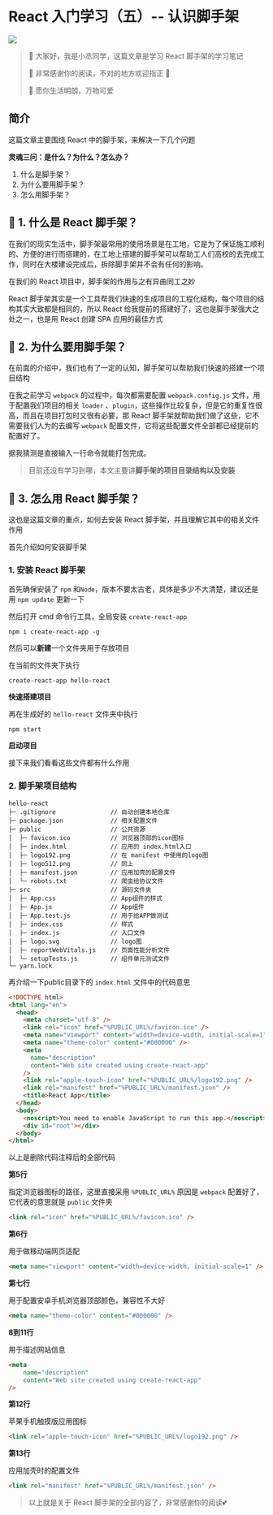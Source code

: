# React 入门学习（五）-- 认识脚手架

![](https://ljcimg.oss-cn-beijing.aliyuncs.com/img/%E8%84%9A%E6%89%8B%E6%9E%B6.png)

> 📢 大家好，我是小丞同学，这篇文章是学习 React 脚手架的学习笔记
>
> 📢 非常感谢你的阅读，不对的地方欢迎指正 🙏
>
> 📢 愿你生活明朗，万物可爱

## 简介

这篇文章主要围绕 React 中的脚手架，来解决一下几个问题

**灵魂三问：是什么？为什么？怎么办？**

1. 什么是脚手架？
2. 为什么要用脚手架？
3. 怎么用脚手架？

## 🍕 1. 什么是 React 脚手架？

在我们的现实生活中，脚手架最常用的使用场景是在工地，它是为了保证施工顺利的、方便的进行而搭建的，在工地上搭建的脚手架可以帮助工人们高校的去完成工作，同时在大楼建设完成后，拆除脚手架并不会有任何的影响。

在我们的 React 项目中，脚手架的作用与之有异曲同工之妙

React 脚手架其实是一个工具帮我们快速的生成项目的工程化结构，每个项目的结构其实大致都是相同的，所以 React 给我提前的搭建好了，这也是脚手架强大之处之一，也是用 React 创建 SPA 应用的最佳方式

## 🍔 2. 为什么要用脚手架？

在前面的介绍中，我们也有了一定的认知，脚手架可以帮助我们快速的搭建一个项目结构

在我之前学习 `webpack` 的过程中，每次都需要配置 `webpack.config.js` 文件，用于配置我们项目的相关 `loader` 、`plugin`，这些操作比较复杂，但是它的重复性很高，而且在项目打包时又很有必要，那 React 脚手架就帮助我们做了这些，它不需要我们人为的去编写 `webpack` 配置文件，它将这些配置文件全部都已经提前的配置好了。

据我猜测是直接输入一行命令就能打包完成。

> 目前还没有学习到哪，本文主要讲**脚手架的项目目录结构以及安装**

## 🍟 3. 怎么用 React 脚手架？

这也是这篇文章的重点，如何去安装 React 脚手架，并且理解它其中的相关文件作用

首先介绍如何安装脚手架

### 1. 安装 React 脚手架

首先确保安装了 `npm` 和`Node`，版本不要太古老，具体是多少不大清楚，建议还是用  `npm update` 更新一下

然后打开 cmd 命令行工具，全局安装 `create-react-app`

```shell
npm i create-react-app -g
```

然后可以**新建**一个文件夹用于存放项目

在当前的文件夹下执行

```shell
create-react-app hello-react
```

**快速搭建项目**

再在生成好的 `hello-react` 文件夹中执行

```shell
npm start
```

**启动项目**

接下来我们看看这些文件都有什么作用

### 2. 脚手架项目结构

```
hello-react
├─ .gitignore               // 自动创建本地仓库
├─ package.json             // 相关配置文件
├─ public                   // 公共资源
│  ├─ favicon.ico           // 浏览器顶部的icon图标
│  ├─ index.html            // 应用的 index.html入口
│  ├─ logo192.png           // 在 manifest 中使用的logo图
│  ├─ logo512.png           // 同上
│  ├─ manifest.json         // 应用加壳的配置文件
│  └─ robots.txt            // 爬虫给协议文件
├─ src                      // 源码文件夹
│  ├─ App.css               // App组件的样式
│  ├─ App.js                // App组件
│  ├─ App.test.js           // 用于给APP做测试
│  ├─ index.css             // 样式
│  ├─ index.js              // 入口文件
│  ├─ logo.svg              // logo图
│  ├─ reportWebVitals.js    // 页面性能分析文件
│  └─ setupTests.js         // 组件单元测试文件
└─ yarn.lock
```

再介绍一下public目录下的 `index.html` 文件中的代码意思

```html
<!DOCTYPE html>
<html lang="en">
  <head>
    <meta charset="utf-8" />
    <link rel="icon" href="%PUBLIC_URL%/favicon.ico" />
    <meta name="viewport" content="width=device-width, initial-scale=1" />
    <meta name="theme-color" content="#000000" />
    <meta
      name="description"
      content="Web site created using create-react-app"
    />
    <link rel="apple-touch-icon" href="%PUBLIC_URL%/logo192.png" />
    <link rel="manifest" href="%PUBLIC_URL%/manifest.json" />
    <title>React App</title>
  </head>
  <body>
    <noscript>You need to enable JavaScript to run this app.</noscript>
    <div id="root"></div>
  </body>
</html>
```

以上是删除代码注释后的全部代码

**第5行**

指定浏览器图标的路径，这里直接采用 `%PUBLIC_URL%` 原因是 `webpack` 配置好了，它代表的意思就是 `public` 文件夹

```html
<link rel="icon" href="%PUBLIC_URL%/favicon.ico" />
```

**第6行**

用于做移动端网页适配

```html
<meta name="viewport" content="width=device-width, initial-scale=1" />
```

**第七行**

用于配置安卓手机浏览器顶部颜色，兼容性不大好

```html
<meta name="theme-color" content="#000000" />
```

**8到11行**

用于描述网站信息

```html
<meta
	name="description"
    content="Web site created using create-react-app"
/>
```

**第12行**

苹果手机触摸版应用图标

```html
<link rel="apple-touch-icon" href="%PUBLIC_URL%/logo192.png" />
```

**第13行**

应用加壳时的配置文件

```html
<link rel="manifest" href="%PUBLIC_URL%/manifest.json" />
```

> 以上就是关于 React 脚手架的全部内容了，非常感谢你的阅读💕

